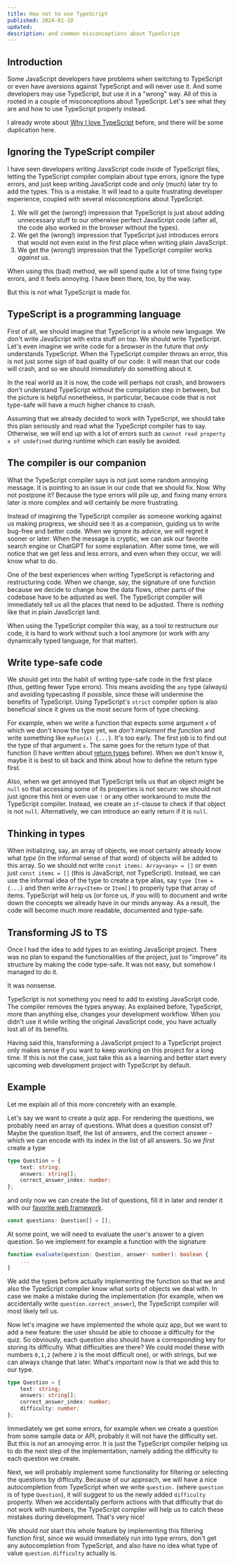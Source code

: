 ```yaml
---
title: How not to use TypeScript
published: 2024-01-10
updated:
description: and common misconceptions about TypeScript
---
```


## Introduction

Some JavaScript developers have problems when switching to TypeScript or even have aversions against TypeScript and will never use it. And some developers may use TypeScript, but use it in a "wrong" way. All of this is rooted in a couple of misconceptions about TypeScript. Let's see what they are and how to use TypeScript properly instead.

I already wrote about [Why I love TypeScript](/blog/typescriptlove) before, and there will be some duplication here.

## Ignoring the TypeScript compiler

I have seen developers writing JavaScript code inside of TypeScript files, letting the TypeScript compiler complain about type errors, ignore the type errors, and just keep writing JavaScript code and only (much) later try to add the types. This is a mistake. It will lead to a quite frustrating developer experience, coupled with several misconceptions about TypeScript.

1. We will get the (wrong!) impression that TypeScript is just about adding unnecessary stuff to our otherwise perfect JavaScript code (after all, the code also worked in the browser without the types).
2. We get the (wrong!) impression that TypeScript just introduces errors that would not even exist in the first place when writing plain JavaScript.
3. We get the (wrong!) impression that the TypeScript compiler works _against_ us.

When using this (bad) method, we will spend quite a lot of time fixing type errors, and it feels annoying. I have been there, too, by the way.

But this is not what TypeScript is made for.

## TypeScript is a programming language

First of all, we should imagine that TypeScript is a whole new language. We don't write JavaScript with extra stuff on top. We should write TypeScript. Let's even imagine we write code for a browser in the future that _only_ understands TypeScript. When the TypeScript compiler throws an error, this is not just some sign of bad quality of our code: it will mean that our code will crash, and so we should _immediately_ do something about it.

In the real world as it is now, the code will perhaps not crash, and browsers don't understand TypeScript without the compilation step in between, but the picture is helpful nonetheless, in particular, because code that is not type-safe will have a much higher chance to crash.

Assuming that we already decided to work with TypeScript, we should take this plan seriously and read what the TypeScript compiler has to say. Otherwise, we will end up with a lot of errors such as `cannot read property x of undefined` during runtime which can easily be avoided.

## The compiler is our companion

What the TypeScript compiler says is not just some random annoying message. It is pointing to an issue in our code that we should fix. Now. Why not postpone it? Because the type errors will pile up, and fixing many errors later is more complex and will certainly be more frustrating.

Instead of imagining the TypeScript compiler as someone working against us making progress, we should see it as a companion, guiding us to write bug-free and better code. When we ignore its advice, we will regret it sooner or later. When the message is cryptic, we can ask our favorite search engine or ChatGPT for some explanation. After some time, we will notice that we get less and less errors, and even when they occur, we will know what to do.

One of the best experiences when writing TypeScript is refactoring and restructuring code. When we change, say, the signature of one function because we decide to change how the data flows, other parts of the codebase have to be adjusted as well. The TypeScript compiler will immediately tell us all the places that need to be adjusted. There is _nothing_ like that in plain JavaScript land.

When using the TypeScript compiler this way, as a tool to restructure our code, it is hard to work without such a tool anymore (or work with any dynamically typed language, for that matter).

## Write type-safe code

We should get into the habit of writing type-safe code in the first place (thus, getting fewer Type errors). This means avoiding the `any` type (always) and avoiding typecasting if possible, since these will undermine the benefits of TypeScript. Using TypeScript's `strict` compiler option is also beneficial since it gives us the most secure form of type checking.

For example, when we write a function that expects some argument `x` of which we don't know the type yet, we _don't implement the function_ and write something like `myFun(x) {...}`. It's too early. The first job is to find out the type of that argument `x`. The same goes for the return type of that function (I have written about [return types](/blog/explicit-return-types) before). When we don't know it, maybe it is best to sit back and think about how to define the return type first.

Also, when we get annoyed that TypeScript tells us that an object might be `null` so that accessing some of its properties is not secure: we should not just ignore this hint or even use `!` or any other workaround to mute the TypeScript compiler. Instead, we create an `if`-clause to check if that object is not `null`. Alternatively, we can introduce an early return if it is `null`.

## Thinking in types

When initializing, say, an array of objects, we most certainly already know what _type_ (in the informal sense of that word) of objects will be added to this array. So we should not write `const items: Array<any> = []` or even just `const items = []` (this is JavaScript, not TypeScript). Instead, we can use the informal idea of the type to create a type alias, say `type Item = {...}` and then write `Array<Item>` or `Item[]` to properly type that array of items. TypeScript will help us (or force us, if you will) to document and write down the concepts we already have in our minds anyway. As a result, the code will become much more readable, documented and type-safe.

## Transforming JS to TS

Once I had the idea to add types to an existing JavaScript project. There was no plan to expand the functionalities of the project, just to "improve" its structure by making the code type-safe. It was not easy, but somehow I managed to do it.

It was nonsense.

TypeScript is not something you need to add to existing JavaScript code. The compiler removes the types anyway. As explained before, TypeScript, more than anything else, changes your development workflow. When you didn't use it while writing the original JavaScript code, you have actually lost all of its benefits.

Having said this, transforming a JavaScript project to a TypeScript project only makes sense if you want to keep working on this project for a long time. If this is not the case, just take this as a learning and better start every upcoming web development project with TypeScript by default.

## Example

Let me explain all of this more concretely with an example.

Let's say we want to create a quiz app. For rendering the questions, we probably need an array of questions. What does a question consist of? Maybe the question itself, the list of answers, and the correct answer - which we can encode with its index in the list of all answers. So we _first_ create a type

```typescript
type Question = {
	text: string;
	answers: string[];
	correct_answer_index: number;
};
```

and only now we can create the list of questions, fill it in later and render it with our [favorite web framework](https://svelte.dev).

```typescript
const questions: Question[] = [];
```

At some point, we will need to evaluate the user's answer to a given question. So we implement for example a function with the signature

```typescript
function evaluate(question: Question, answer: number): boolean {
    ...
}
```

We add the types before actually implementing the function so that we and also the TypeScript compiler know what sorts of objects we deal with. In case we make a mistake during the implementation (for example, when we accidentally write `question.correct_answer`), the TypeScript compiler will most likely tell us.

Now let's imagine we have implemented the whole quiz app, but we want to add a new feature: the user should be able to choose a difficulty for the quiz. So obviously, each question also should have a corresponding key for storing its difficulty. What difficulties are there? We could model these with numbers `0,1,2` (where `2` is the most difficult one), or with strings, but we can always change that later. What's important now is that we add this to our type.

```typescript
type Question = {
	text: string;
	answers: string[];
	correct_answer_index: number;
	difficulty: number;
};
```

Immediately we get some errors, for example when we create a question from some sample data or API, probably it will not have the difficulty set. But this is _not_ an annoying error. It is just the TypeScript compiler helping us to do the next step of the implementation, namely adding the difficulty to each question we create.

Next, we will probably implement some functionality for filtering or selecting the questions by difficulty. Because of our approach, we will have a nice autocompletion from TypeScript when we write `question.` (where `question` is of type `Question`), it will suggest to us the newly added `difficulty` property. When we accidentally perform actions with that difficulty that do not work with numbers, the TypeScript compiler will help us to catch these mistakes during development. That's very nice!

We should _not_ start this whole feature by implementing this filtering function first, since we would immediately run into type errors, don't get any autocompletion from TypeScript, and also have no idea what type of value `question.difficulty` actually is.
